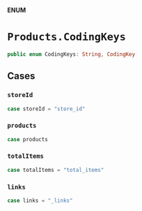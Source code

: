 **ENUM**

# `Products.CodingKeys`

```swift
public enum CodingKeys: String, CodingKey
```

## Cases
### `storeId`

```swift
case storeId = "store_id"
```

### `products`

```swift
case products
```

### `totalItems`

```swift
case totalItems = "total_items"
```

### `links`

```swift
case links = "_links"
```
